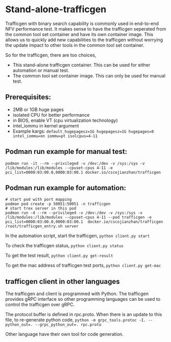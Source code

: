 
# Stand-alone-trafficgen 

Trafficgen with binary search capability is commonly used in end-to-end NFV performance test.
It makes sense to have the trafficgen seperated from the common tool set container and have its own 
container image. This allows us to quickly add new capabilities to the trafficgen without 
worrying the update impact to other tools in the common tool set container.

So for the trafficgen, there are too choices,
- This stand-alone trafficgen container. This can be used for either automation or manual
test.
- The common tool set container image. This can only be used for manual test.

## Prerequisites:
+ 2MB or 1GB huge pages
+ isolated CPU for better performance
+ in BIOS, enable VT (cpu virtualization technology)
+ intel_iommu in kernel argument
+ Example kargs: `default_hugepagesz=1G hugepagesz=1G hugepages=8 intel_iommu=on iommu=pt isolcpus=4-11`

## Podman run example for manual test:

`podman run -it --rm --privileged -v /dev:/dev -v /sys:/sys -v /lib/modules:/lib/modules --cpuset-cpus 4-11 -e pci_list=0000:03:00.0,0000:03:00.1 docker.io/cscojianzhan/trafficgen`

## Podman run example for automation:

```
# start pod with port mapping
podman pod create -p 50051:50051 -n trafficgen
# start trex server in this pod
podman run -d --rm --privileged -v /dev:/dev -v /sys:/sys -v /lib/modules:/lib/modules --cpuset-cpus 4-11 --pod trafficgen -e pci_list=0000:03:00.0,0000:03:00.1  docker.io/cscojianzhan/trafficgen /root/trafficgen_entry.sh server
```

In the automation script, start the trafficgen,
`python client.py start`

To check the trafficgen status,
`python client.py status`

To get the test result,
`python client.py get-result`

To get the mac address of trafficgen test ports,
`python client.py get-mac`

## trafficgen client in other languages

The trafficgen and client is programmed with Python. The trafficgen provides gRPC 
interface so other programming languages can be used to control the trafficgen 
over gRPC.

The protocol buffer is defined in rpc.proto. When there is an update to this file, to 
re-generate python code,
`python -m grpc_tools.protoc -I. --python_out=. --grpc_python_out=. rpc.proto`

Other language have their own tool for code generation.

